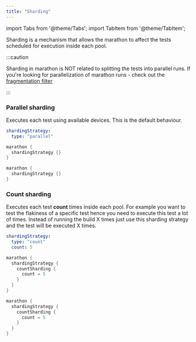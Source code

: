 ```yaml
---
title: "Sharding"
---
```


import Tabs from '@theme/Tabs';
import TabItem from '@theme/TabItem';

Sharding is a mechanism that allows the marathon to affect the tests scheduled for execution inside each pool.

:::caution

Sharding in marathon is NOT related to splitting the tests into parallel runs. 
If you're looking for parallelization of marathon runs - check out the [fragmentation filter][1]

:::

### Parallel sharding

Executes each test using available devices. This is the default behaviour.

<Tabs>
<TabItem value="YAML" label="Marathonfile">

```yaml
shardingStrategy:
  type: "parallel"
```

</TabItem>
<TabItem value="kts" label="Kotlin DSL">

```kotlin
marathon {
  shardingStrategy {}
}
```

</TabItem>
<TabItem value="groovy" label="Groovy DSL">

```groovy
marathon {
  shardingStrategy {}
}
```

</TabItem>
</Tabs>

### Count sharding

Executes each test **count** times inside each pool. For example you want to test the flakiness of a specific test hence you need to execute
this test a lot of times. Instead of running the build X times just use this sharding strategy and the test will be executed X times.

<Tabs>
<TabItem value="YAML" label="Marathonfile">

```yaml
shardingStrategy:
  type: "count"
  count: 5
```

</TabItem>
<TabItem value="kts" label="Kotlin DSL">

```kotlin
marathon {
  shardingStrategy {
    countSharding {
      count = 5
    }
  }
}
```

</TabItem>
<TabItem value="groovy" label="Groovy DSL">

```groovy
marathon {
  shardingStrategy {
    countSharding {
      count = 5
    }
  }
}
```

</TabItem>
</Tabs>

[1]: filtering.md#fragmented-execution-of-tests
